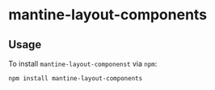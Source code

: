 # mantine-layout-components

## Usage

To install `mantine-layout-componenst` via `npm`:

```bash
npm install mantine-layout-components
```
